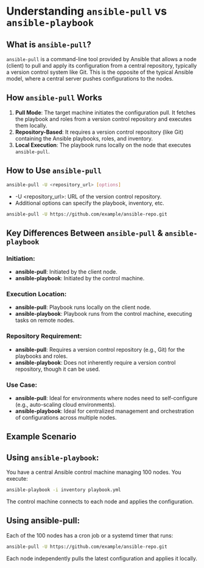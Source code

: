 # Understanding `ansible-pull` vs `ansible-playbook`

## What is `ansible-pull`?

`ansible-pull` is a command-line tool provided by Ansible that allows a node (client) to pull and apply its configuration from a central repository, typically a version control system like Git. This is the opposite of the typical Ansible model, where a central server pushes configurations to the nodes.

## How `ansible-pull` Works

1. **Pull Mode**: The target machine initiates the configuration pull. It fetches the playbook and roles from a version control repository and executes them locally.
2. **Repository-Based**: It requires a version control repository (like Git) containing the Ansible playbooks, roles, and inventory.
3. **Local Execution**: The playbook runs locally on the node that executes `ansible-pull`.

## How to Use `ansible-pull`

```bash
ansible-pull -U <repository_url> [options]
```
- -U <repository_url>: URL of the version control repository.
- Additional options can specify the playbook, inventory, etc.
```bash
ansible-pull -U https://github.com/example/ansible-repo.git
```
## Key Differences Between `ansible-pull` & `ansible-playbook`

### Initiation:
- **ansible-pull**: Initiated by the client node.
- **ansible-playbook**: Initiated by the control machine.

### Execution Location:
- **ansible-pull**: Playbook runs locally on the client node.
- **ansible-playbook**: Playbook runs from the control machine, executing tasks on remote nodes.

### Repository Requirement:
- **ansible-pull**: Requires a version control repository (e.g., Git) for the playbooks and roles.
- **ansible-playbook**: Does not inherently require a version control repository, though it can be used.

### Use Case:
- **ansible-pull**: Ideal for environments where nodes need to self-configure (e.g., auto-scaling cloud environments).
- **ansible-playbook**: Ideal for centralized management and orchestration of configurations across multiple nodes.

## Example Scenario

## Using `ansible-playbook`:
You have a central Ansible control machine managing 100 nodes. You execute:
```bash
ansible-playbook -i inventory playbook.yml
```
The control machine connects to each node and applies the configuration.

## Using ansible-pull:
Each of the 100 nodes has a cron job or a systemd timer that runs:
```bash
ansible-pull -U https://github.com/example/ansible-repo.git
```
Each node independently pulls the latest configuration and applies it locally.

